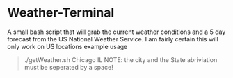# Weather-Terminal
A small bash script that will grab the current weather conditions and a 5 day forecast from the US National Weather Service.
I am fairly certain this will only work on US locations
example usage
> ./getWeather.sh Chicago IL
NOTE: the city and the State abriviation must be seperated by a space!
